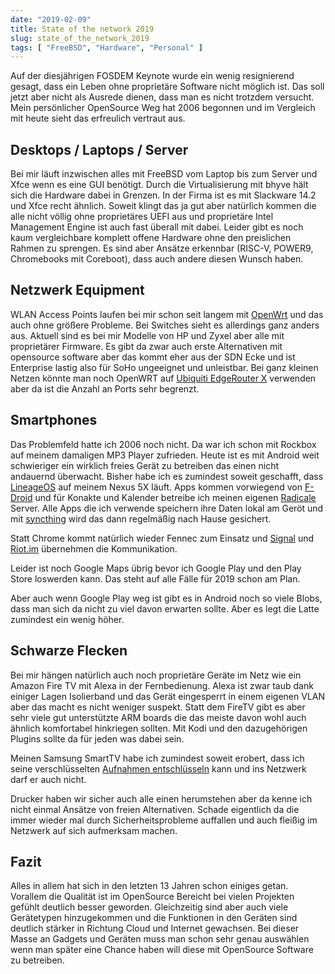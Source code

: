 ```yaml
---
date: "2019-02-09"
title: State of the network 2019
slug: state_of_the_network_2019
tags: [ "FreeBSD", "Hardware", "Personal" ]
---
```


Auf der diesjährigen FOSDEM Keynote wurde ein wenig resignierend gesagt,
dass ein Leben ohne proprietäre Software nicht möglich ist. Das soll
jetzt aber nicht als Ausrede dienen, dass man es nicht trotzdem versucht. Mein
persönlicher OpenSource Weg hat 2006 begonnen und im Vergleich mit heute sieht
das erfreulich vertraut aus.

## Desktops / Laptops / Server

Bei mir läuft inzwischen alles mit FreeBSD vom Laptop bis zum Server und Xfce
wenn es eine GUI benötigt. Durch die Virtualisierung mit bhyve hält sich die
Hardware dabei in Grenzen. In der Firma ist es mit Slackware 14.2 und Xfce recht ähnlich.
Soweit klingt das ja gut aber natürlich kommen die alle nicht völlig ohne
proprietäres UEFI aus und proprietäre Intel Management Engine ist
auch fast überall mit dabei. Leider gibt es noch kaum vergleichbare komplett
offene Hardware ohne den preislichen Rahmen zu sprengen. Es sind aber Ansätze
erkennbar (RISC-V, POWER9, Chromebooks mit Coreboot), dass auch andere diesen Wunsch
haben.

## Netzwerk Equipment

WLAN Access Points laufen bei mir schon seit langem mit [OpenWrt](https://www.openwrt.org/)
und das auch ohne größere Probleme. Bei Switches sieht es allerdings
ganz anders aus. Aktuell sind es bei mir Modelle von HP und Zyxel aber alle mit
proprietärer Firmware. Es gibt da zwar auch erste Alternativen mit opensource
software aber das kommt eher aus der SDN Ecke und ist Enterprise lastig also für
SoHo ungeeignet und unleistbar. Bei ganz kleinen Netzen könnte man noch OpenWRT
auf [Ubiquiti EdgeRouter X](https://oldwiki.archive.openwrt.org/toh/ubiquiti/ubiquiti_edgerouter_x_er-x_ka)
verwenden aber da ist die Anzahl an Ports sehr begrenzt.

## Smartphones

Das Problemfeld hatte ich 2006 noch nicht. Da war ich schon mit Rockbox auf meinem
damaligen MP3 Player zufrieden. Heute ist es mit Android weit schwieriger ein wirklich
freies Gerät zu betreiben das einen nicht andauernd überwacht. Bisher
habe ich es zumindest soweit geschafft, dass [LineageOS](https://www.lineageos.org/)
auf meinem Nexus 5X läuft. Apps kommen vorwiegend von [F-Droid](https://www.f-droid.org/)
und für Konakte und Kalender betreibe ich meinen eigenen [Radicale](https://radicale.org)
Server. Alle Apps die ich verwende speichern ihre Daten lokal am Geröt und mit
[syncthing](https://syncthing.net/) wird das dann regelmäßig nach Hause gesichert.

Statt Chrome kommt natürlich wieder Fennec zum Einsatz und [Signal](https://signal.org/)
und [Riot.im](https://riot.im/) übernehmen die Kommunikation.

Leider ist noch Google Maps übrig bevor ich Google Play und den Play Store
loswerden kann. Das steht auf alle Fälle für 2019 schon am Plan.

Aber auch wenn Google Play weg ist gibt es in Android noch so viele Blobs, dass man
sich da nicht zu viel davon erwarten sollte. Aber es legt die Latte zumindest ein
wenig höher.

## Schwarze Flecken

Bei mir hängen natürlich auch noch proprietäre Geräte im
Netz wie ein Amazon Fire TV mit Alexa in der Fernbedienung. Alexa ist zwar taub dank
einiger Lagen Isolierband und das Gerät eingesperrt in einem eigenen VLAN aber
das macht es nicht weniger suspekt. Statt dem FireTV gibt es aber sehr viele gut
unterstützte ARM boards die das meiste davon wohl auch ähnlich komfortabel
hinkriegen sollten. Mit Kodi und den dazugehörigen Plugins sollte da für jeden
was dabei sein.

Meinen Samsung SmartTV habe ich zumindest soweit erobert, dass ich seine verschlüsselten
[Aufnahmen entschlüsseln](https://github.com/decke/drmdecrypt) kann und
ins Netzwerk darf er auch nicht.

Drucker haben wir sicher auch alle einen herumstehen aber da kenne ich nicht einmal
Ansätze von freien Alternativen. Schade eigentlich da die immer wieder mal durch
Sicherheitsprobleme auffallen und auch fleißig im Netzwerk auf sich aufmerksam machen.

## Fazit

Alles in allem hat sich in den letzten 13 Jahren schon einiges getan. Vorallem die Qualität
ist im OpenSource Bereicht bei vielen Projekten gefühlt deutlich besser geworden.
Gleichzeitig sind aber auch viele Gerätetypen hinzugekommen und die Funktionen in
den Geräten sind deutlich stärker in Richtung Cloud und Internet gewachsen. Bei
dieser Masse an Gadgets und Geräten muss man schon sehr genau auswählen wenn man
später eine Chance haben will diese mit OpenSource Software zu betreiben.

